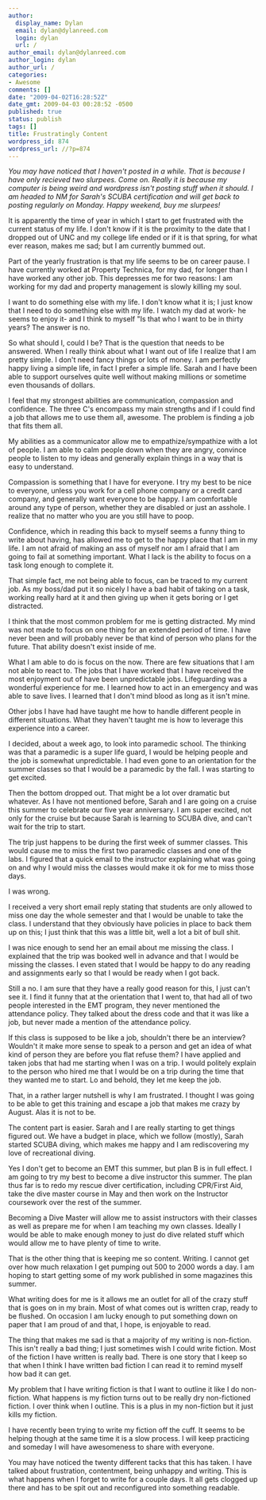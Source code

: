 ```yaml
---
author:
  display_name: Dylan
  email: dylan@dylanreed.com
  login: dylan
  url: /
author_email: dylan@dylanreed.com
author_login: dylan
author_url: /
categories:
- Awesome
comments: []
date: "2009-04-02T16:28:52Z"
date_gmt: 2009-04-03 00:28:52 -0500
published: true
status: publish
tags: []
title: Frustratingly Content
wordpress_id: 874
wordpress_url: //?p=874
---
```


_You may have noticed that I haven't posted in a while. That is because I have only recieved two slurpees. Come on. Really it is because my computer is being weird and wordpress isn't posting stuff when it should. I am headed to NM for Sarah's SCUBA certification and will get back to posting regularly on Monday. Happy weekend, buy me slurpees!_

It is apparently the time of year in which I start to get frustrated with the current status of my life. I don't know if it is the proximity to the date that I dropped out of UNC and my college life ended or if it is that spring, for what ever reason, makes me sad; but I am currently bummed out.

Part of the yearly frustration is that my life seems to be on career pause. I have currently worked at Property Technica, for my dad, for longer than I have worked any other job. This depresses me for two reasons: I am working for my dad and property management is slowly killing my soul.

I want to do something else with my life. I don't know what it is; I just know that I need to do something else with my life. I watch my dad at work- he seems to enjoy it- and I think to myself "Is that who I want to be in thirty years? The answer is no.

So what should I, could I be? That is the question that needs to be answered. When I really think about what I want out of life I realize that I am pretty simple. I don't need fancy things or lots of money. I am perfectly happy living a simple life, in fact I prefer a simple life. Sarah and I have been able to support ourselves quite well without making millions or sometime even thousands of dollars.

I feel that my strongest abilities are communication, compassion and confidence. The three C's encompass my main strengths and if I could find a job that allows me to use them all, awesome. The problem is finding a job that fits them all.

My abilities as a communicator allow me to empathize/sympathize with a lot of people. I am able to calm people down when they are angry, convince people to listen to my ideas and generally explain things in a way that is easy to understand.

Compassion is something that I have for everyone. I try my best to be nice to everyone, unless you work for a cell phone company or a credit card company, and generally want everyone to be happy. I am comfortable around any type of person, whether they are disabled or just an asshole. I realize that no matter who you are you still have to poop.

Confidence, which in reading this back to myself seems a funny thing to write about having, has allowed me to get to the happy place that I am in my life. I am not afraid of making an ass of myself nor am I afraid that I am going to fail at something important. What I lack is the ability to focus on a task long enough to complete it.

That simple fact, me not being able to focus, can be traced to my current job. As my boss/dad put it so nicely I have a bad habit of taking on a task, working really hard at it and then giving up when it gets boring or I get distracted.

I think that the most common problem for me is getting distracted. My mind was not made to focus on one thing for an extended period of time. I have never been and will probably never be that kind of person who plans for the future. That ability doesn't exist inside of me.

What I am able to do is focus on the now. There are few situations that I am not able to react to. The jobs that I have worked that I have received the most enjoyment out of have been unpredictable jobs. Lifeguarding was a wonderful experience for me. I learned how to act in an emergency and was able to save lives.  I learned that I don't mind blood as long as it isn't mine.

Other jobs I have had have taught me how to handle different people in different situations. What they haven't taught me is how to leverage this experience into a career.

I decided, about a week ago, to look into paramedic school. The thinking was that a paramedic is a super life guard, I would be helping people and the job is somewhat unpredictable. I had even gone to an orientation for the summer classes so that I would be a paramedic by the fall. I was starting to get excited.

Then the bottom dropped out. That might be a lot over dramatic but whatever. As I have not mentioned before, Sarah and I are going on a cruise this summer to celebrate our five year anniversary. I am super excited, not only for the cruise but because Sarah is learning to SCUBA dive, and can't wait for the trip to start.

The trip just happens to be during the first week of summer classes. This would cause me to miss the first two paramedic classes and one of the labs. I figured that a quick email to the instructor explaining what was going on and why I would miss the classes would make it ok for me to miss those days.

I was wrong.

I received a very short email reply stating that students are only allowed to miss one day the whole semester and that I would be unable to take the class. I understand that they obviously have policies in place to back them up on this; I just think that this was a little bit, well a lot a bit of bull shit.

I was nice enough to send her an email about me missing the class. I explained that the trip was booked well in advance and that I would be missing the classes. I even stated that I would be happy to do any reading and assignments early so that I would be ready when I got back.

Still a no. I am sure that they have a really good reason for this, I just can't see it. I find it funny that at the orientation that I went to, that had all of two people interested in the EMT program, they never mentioned the attendance policy. They talked about the dress code and that it was like a job, but never made a mention of the attendance policy.

If this class is supposed to be like a job, shouldn't there be an interview? Wouldn't it make more sense to speak to a person and get an idea of what kind of person they are before you flat refuse them? I have applied and taken jobs that had me starting when I was on a trip. I would politely explain to the person who hired me that I would be on a trip during the time that they wanted me to start. Lo and behold, they let me keep the job.

That, in a rather larger nutshell is why I am frustrated. I thought I was going to be able to get this training and escape a job that makes me crazy by August. Alas it is not to be.

The content part is easier. Sarah and I are really starting to get things figured out. We have a budget in place, which we follow (mostly), Sarah started SCUBA diving, which makes me happy and I am rediscovering my love of recreational diving.

Yes I don't get to become an EMT this summer, but plan B is in full effect. I am going to try my best to become a dive instructor this summer. The plan thus far is to redo my rescue diver certification, including CPR/First Aid, take the dive master course in May and then work on the Instructor coursework over the rest of the summer.

Becoming a Dive Master will allow me to assist instructors with their classes as well as prepare me for when I am teaching my own classes. Ideally I would be able to make enough money to just do dive related stuff which would allow me to have plenty of time to write.

That is the other thing that is keeping me so content. Writing. I cannot get over how much relaxation I get pumping out 500 to 2000 words a day. I am hoping to start getting some of my work published in some magazines this summer.

What writing does for me is it allows me an outlet for all of the crazy stuff that is goes on in my brain. Most of what comes out is written crap, ready to be flushed. On occasion I am lucky enough to put something down on paper that I am proud of and that, I hope, is enjoyable to read.

The thing that makes me sad is that a majority of my writing is non-fiction. This isn't really a bad thing; I just sometimes wish I could write fiction. Most of the fiction I have written is really bad. There is one story that I keep so that when I think I have written bad fiction I can read it to remind myself how bad it can get.

My problem that I have writing fiction is that I want to outline it like I do non-fiction. What happens is my fiction turns out to be really dry non-fictioned fiction. I over think when I outline. This is a plus in my non-fiction but it just kills my fiction.

I have recently been trying to write my fiction off the cuff. It seems to be helping though at the same time it is a slow process. I will keep practicing and someday I will have awesomeness to share with everyone.

You may have noticed the twenty different tacks that this has taken. I have talked about frustration, contentment, being unhappy and writing. This is what happens when I forget to write for a couple days. It all gets clogged up there and has to be spit out and reconfigured into something readable.

 
